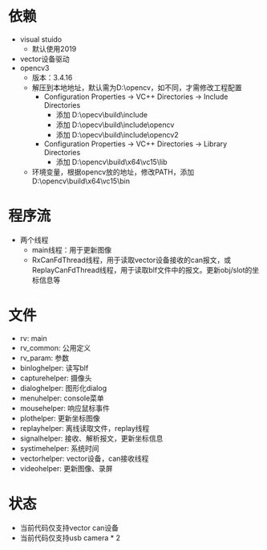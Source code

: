 # 依赖
- visual stuido
   - 默认使用2019
- vector设备驱动
- opencv3
   - 版本：3.4.16
   - 解压到本地地址，默认需为D:\opencv，如不同，才需修改工程配置
      - Configuration Properties -> VC++ Directories -> Include Directories
         - 添加 D:\opecv\build\include
         - 添加 D:\opecv\build\include\opencv
         - 添加 D:\opecv\build\include\opencv2
      - Configuration Properties -> VC++ Directories -> Library Directories
         - 添加 D:\opencv\build\x64\vc15\lib
   - 环境变量，根据opencv放的地址，修改PATH，添加 D:\opencv\build\x64\vc15\bin


# 程序流
- 两个线程
   - main线程：用于更新图像
   - RxCanFdThread线程，用于读取vector设备接收的can报文，或ReplayCanFdThread线程，用于读取blf文件中的报文。更新obj/slot的坐标信息等


# 文件
- rv: main
- rv_common: 公用定义
- rv_param: 参数
- binloghelper: 读写blf
- capturehelper: 摄像头
- dialoghelper: 图形化dialog
- menuhelper: console菜单
- mousehelper: 响应鼠标事件
- plothelper: 更新坐标图像
- replayhelper: 离线读取文件，replay线程
- signalhelper: 接收、解析报文，更新坐标信息
- systimehelper: 系统时间
- vectorhelper: vector设备，can接收线程
- videohelper: 更新图像、录屏


# 状态
- 当前代码仅支持vector can设备
- 当前代码仅支持usb camera * 2